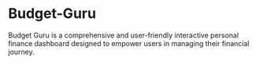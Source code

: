 # Budget-Guru
Budget Guru is a comprehensive and user-friendly interactive personal finance dashboard designed to empower users in managing their financial journey. 
